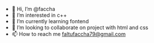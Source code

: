 - 👋 Hi, I’m @faccha
- 👀 I’m interested in c++
- 🌱 I’m currently learning fontend
- 💞️ I’m looking to collaborate on project with html and css
- 📫 How to reach me faltufaccha79@gmail.com

<!---
faccha/faccha is a ✨ special ✨ repository because its `README.md` (this file) appears on your GitHub profile.
You can click the Preview link to take a look at your changes.
--->
